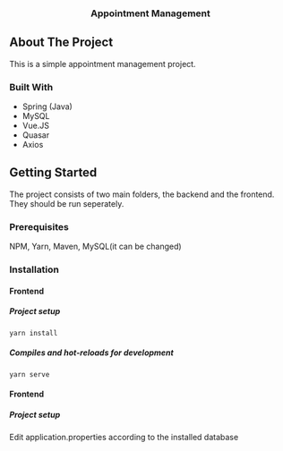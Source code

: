 
<div align="center">

  <h3 align="center">Appointment Management</h3>
</div>

## About The Project
This is a simple appointment management project. 
### Built With
* Spring (Java)
* MySQL
* Vue.JS
* Quasar 
* Axios
## Getting Started
The project consists of two main folders, the backend and the frontend. They should be run seperately.
### Prerequisites
NPM, Yarn, Maven, MySQL(it can be changed)

### Installation
#### Frontend
##### Project setup
```
yarn install
```
##### Compiles and hot-reloads for development
```
yarn serve
```

#### Frontend
##### Project setup
Edit application.properties according to the installed database

